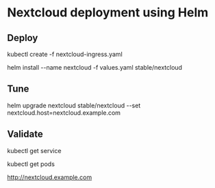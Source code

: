 # Nextcloud deployment using Helm

## Deploy
kubectl create -f nextcloud-ingress.yaml

helm install --name nextcloud -f values.yaml stable/nextcloud

## Tune
helm upgrade nextcloud stable/nextcloud --set nextcloud.host=nextcloud.example.com

## Validate
kubectl get service

kubectl get pods

http://nextcloud.example.com

